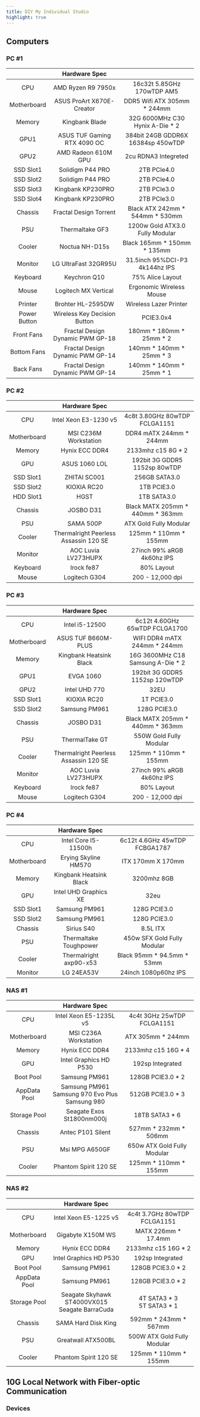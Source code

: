 ```yaml
---
title: DIY My Individual Studio
highlight: true
---
```


## Computers

### PC #1

| | Hardware Spec | |
|:---:|:---:|:---:|
| CPU | AMD Ryzen R9 7950x | 16c32t 5.85GHz 170wTDP AM5 |
| Motherboard | ASUS ProArt X670E-Creator | DDR5 Wifi ATX 305mm * 244mm |
| Memory | Kingbank Blade | 32G 6000MHz C30 Hynix A-Die * 2 |
| GPU1 | ASUS TUF Gaming RTX 4090 OC | 384bit 24GB GDDR6X 16384sp 450wTDP |
| GPU2 | AMD Radeon 610M GPU | 2cu RDNA3 Integreted |
| SSD Slot1 | Solidigm P44 PRO |  2TB PCIe4.0 |
| SSD Slot2 | Solidigm P44 PRO |  2TB PCIe4.0 |
| SSD Slot3 | Kingbank KP230PRO |  2TB PCIe3.0 |
| SSD Slot4 | Kingbank KP230PRO |  2TB PCIe3.0 |
| Chassis | Fractal Design Torrent | Black ATX 242mm * 544mm * 530mm |
| PSU | Thermaltake GF3 |  1200w Gold ATX3.0 Fully Modular |
| Cooler | Noctua NH-D15s |  Black 165mm * 150mm * 135mm |
| Monitor | LG UltraFast 32GR95U |  31.5inch 95%DCI-P3 4k144hz IPS |
| Keyboard | Keychron Q10 | 75% Alice Layout |
| Mouse | Logitech MX Vertical | Ergonomic Wireless Mouse |
| Printer | Brohter HL-2595DW | Wireless Lazer Printer |
| Power Button | Wireless Key Decision Button | PCIE3.0x4 |
| Front Fans | Fractal Design Dynamic PWM GP-18 | 180mm * 180mm * 25mm * 2 |
| Bottom Fans | Fractal Design Dynamic PWM GP-14 | 140mm * 140mm * 25mm * 3 |
| Back Fans | Fractal Design Dynamic PWM GP-14 | 140mm * 140mm * 25mm * 1 |

### PC #2

| | Hardware Spec | |
|:---:|:---:|:---:|
| CPU | Intel Xeon E3-1230 v5 | 4c8t 3.80GHz 80wTDP FCLGA1151 |
| Motherboard | MSI C236M Workstation | DDR4 mATX 244mm * 244mm |
| Memory | Hynix ECC DDR4 | 2133mhz c15 8G * 2 |
| GPU | ASUS 1060 LOL | 192bit 3G GDDR5 1152sp 80wTDP |
| SSD Slot1 | ZHITAI SC001 | 256GB SATA3.0 |
| SSD Slot2 | KIOXIA RC20 | 1TB PCIE3.0 |
| HDD Slot1 | HGST | 1TB  SATA3.0 |
| Chassis | JOSBO D31 |  Black MATX 205mm * 440mm * 363mm |
| PSU | SAMA 500P | ATX Gold Fully Modular |
| Cooler | Thermalright Peerless Assassin 120 SE | 125mm * 110mm * 155mm |
| Monitor | AOC Luvia LV273HUPX | 27inch 99% aRGB 4k60hz IPS |
| Keyboard | Irock fe87 | 80% Layout |
| Mouse | Logitech G304 | 200 - 12,000 dpi |

### PC #3

| | Hardware Spec | |
|:---:|:---:|:---:|
| CPU | Intel i5-12500 | 6c12t 4.60GHz 65wTDP FCLGA1700 |
| Motherboard | ASUS TUF B660M-PLUS | WIFI DDR4 mATX 244mm * 244mm |
| Memory | Kingbank Heatsink Black | 16G 3600MHz C18 Samsung A-Die * 2 |
| GPU1 | EVGA 1060 | 192bit 3G GDDR5 1152sp 120wTDP |
| GPU2 | Intel UHD 770 | 32EU |
| SSD Slot1 | KIOXIA RC20 | 1T PCIE3.0 |
| SSD Slot2 | Samsung PM961 | 128G  PCIE3.0 |
| Chassis | JOSBO D31 |  Black MATX 205mm * 440mm * 363mm |
| PSU | ThermalTake GT | 550W Gold Fully Modular |
| Cooler | Thermalright Peerless Assassin 120 SE | 125mm * 110mm * 155mm |
| Monitor | AOC Luvia LV273HUPX | 27inch 99% aRGB 4k60hz IPS |
| Keyboard | Irock fe87 | 80% Layout |
| Mouse | Logitech G304 | 200 - 12,000 dpi |

### PC #4

| | Hardware Spec | |
|:---:|:---:|:---:|
| CPU | Intel Core I5-11500h | 6c12t 4.6GHz 45wTDP FCBGA1787 |
| Motherboard | Erying Skyline HM570 |  ITX 170mm X 170mm |
| Memory | Kingbank Heatsink Black |  3200mhz 8GB |
| GPU | Intel UHD Graphics XE  | 32eu |
| SSD Slot1 | Samsung PM961 | 128G PCIE3.0 |
| SSD Slot2 | Samsung PM961 | 128G PCIE3.0 |
| Chassis | Sirius S40 | 8.5L ITX |
| PSU | Thermaltake Toughpower | 450w SFX Gold Fully Modular |
| Cooler | Thermalright axp90-x53 |  Black 95mm * 94.5mm * 53mm |
| Monitor | LG 24EA53V | 24inch 1080p60hz IPS |

### NAS #1

| | Hardware Spec | |
|:---:|:---:|:---:|
| CPU | Intel Xeon E5-1235L v5 | 4c4t 3GHz 25wTDP FCLGA1151 |
| Motherboard | MSI C236A Workstation | ATX 305mm * 244mm |
| Memory | Hynix ECC DDR4 | 2133mhz c15 16G * 4 |
| GPU | Intel Graphics HD P530 |  192sp Integrated |
| Boot Pool | Samsung PM961 |  128GB PCIE3.0 * 2 |
| AppData Pool | Samsung PM961<br>Samsung 970 Evo Plus<br>Samsung 980 | 512GB PCIE3.0 * 3 |
| Storage Pool | Seagate Exos St1800nm000j | 18TB SATA3 * 6 |
| Chassis | Antec P101 Silent | 527mm * 232mm * 506mm |
| PSU | Msi MPG A650GF |  650w ATX Gold Fully Modular |
| Cooler | Phantom Spirit 120 SE | 125mm * 110mm * 155mm |

### NAS #2

| | Hardware Spec | |
|:---:|:---:|:---:|
| CPU | Intel Xeon E5-1225 v5 | 4c4t 3.7GHz 80wTDP FCLGA1151 |
| Motherboard | Gigabyte X150M WS | MATX 226mm * 17.4mm |
| Memory | Hynix ECC DDR4 | 2133mhz c15 16G * 2 |
| GPU | Intel Graphics HD P530 |  192sp Integrated |
| Boot Pool | Samsung PM961 |  128GB PCIE3.0 * 2 |
| AppData Pool | Samsung PM961 |  128GB PCIE3.0 * 2 |
| Storage Pool | Seagate Skyhawk ST4000VX015<br>Seagate BarraCuda | 4T SATA3 * 3<br>5T SATA3 * 1 |
| Chassis | SAMA Hard Disk King | 592mm * 243mm * 567mm |
| PSU | Greatwall ATX500BL | 500W ATX Gold Fully Modular |
| Cooler | Phantom Spirit 120 SE | 125mm * 110mm * 155mm |

## 10G Local Network with Fiber-optic Communication

### Devices

